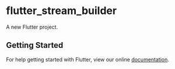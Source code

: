 # flutter_stream_builder

A new Flutter project.

## Getting Started

For help getting started with Flutter, view our online
[documentation](http://flutter.io/).
